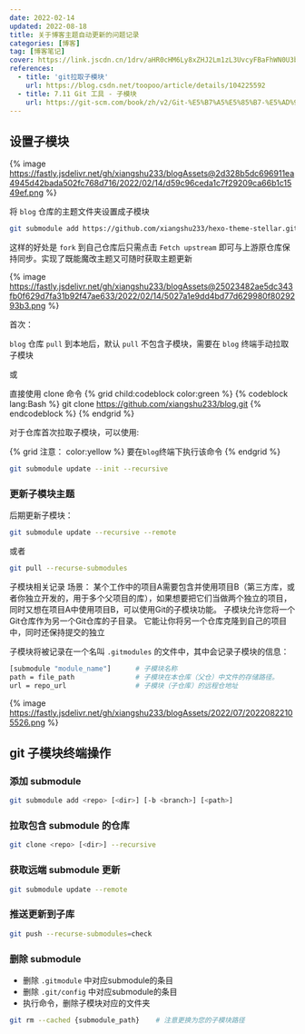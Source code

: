 ```yaml
---
date: 2022-02-14
updated: 2022-08-18
title: 关于博客主题自动更新的问题记录
categories: [博客]
tag: [博客笔记]
cover: https://link.jscdn.cn/1drv/aHR0cHM6Ly8xZHJ2Lm1zL3UvcyFBaFhWN0U3bHBTaWtsbk1zQ3VaQmdsZV80YnEtP2U9Y2ptQ2N3.jpg
references:
  - title: 'git拉取子模块'
    url: https://blog.csdn.net/toopoo/article/details/104225592
  - title: 7.11 Git 工具 - 子模块
    url: https://git-scm.com/book/zh/v2/Git-%E5%B7%A5%E5%85%B7-%E5%AD%90%E6%A8%A1%E5%9D%97
---
```


## 设置子模块

{% image https://fastly.jsdelivr.net/gh/xiangshu233/blogAssets@2d328b5dc696911ea4945d42bada502fc768d716/2022/02/14/d59c96ceda1c7f29209ca66b1c1549ef.png %}

将 `blog` 仓库的主题文件夹设置成子模块
```Bash
git submodule add https://github.com/xiangshu233/hexo-theme-stellar.git themes/stellar
```

这样的好处是 `fork` 到自己仓库后只需点击 `Fetch upstream` 即可与上游原仓库保持同步。实现了既能魔改主题又可随时获取主题更新



{% image https://fastly.jsdelivr.net/gh/xiangshu233/blogAssets@25023482ae5dc343fb0f629d7fa31b92f47ae633/2022/02/14/5027a1e9dd4bd77d629980f8029293b3.png %}

首次：

`blog` 仓库 `pull` 到本地后，默认 `pull` 不包含子模块，需要在 `blog` 终端手动拉取子模块

或

直接使用 clone 命令
{% grid child:codeblock color:green %}
{% codeblock lang:Bash %}
git clone https://github.com/xiangshu233/blog.git
{% endcodeblock %}
{% endgrid %}

对于仓库首次拉取子模块，可以使用:

{% grid 注意： color:yellow %}
要在`blog`终端下执行该命令
{% endgrid %}

```Bash
git submodule update --init --recursive
```
### 更新子模块主题
后期更新子模块：

```Bash
git submodule update --recursive --remote
```

 或者

```Bash
git pull --recurse-submodules
```

子模块相关记录
场景：
某个工作中的项目A需要包含并使用项目B（第三方库，或者你独立开发的，用于多个父项目的库），如果想要把它们当做两个独立的项目，同时又想在项目A中使用项目B，可以使用Git的子模块功能。 子模块允许您将一个Git仓库作为另一个Git仓库的子目录。 它能让你将另一个仓库克隆到自己的项目中，同时还保持提交的独立

子模块将被记录在一个名叫 `.gitmodules` 的文件中，其中会记录子模块的信息：

```Bash
[submodule "module_name"]      # 子模块名称
path = file_path               # 子模块在本仓库（父仓）中文件的存储路径。
url = repo_url                 # 子模块（子仓库）的远程仓地址
```
{% image https://fastly.jsdelivr.net/gh/xiangshu233/blogAssets/2022/07/20220822105526.png %}

## git 子模块终端操作

### 添加 submodule
```Bash
git submodule add <repo> [<dir>] [-b <branch>] [<path>]
```
### 拉取包含 submodule 的仓库
```Bash
git clone <repo> [<dir>] --recursive
```
### 获取远端 submodule 更新
```Bash
git submodule update --remote
```
### 推送更新到子库
```Bash
git push --recurse-submodules=check
```
### 删除 submodule

- 删除 `.gitmodule` 中对应submodule的条目
- 删除 `.git/config` 中对应submodule的条目
- 执行命令，删除子模块对应的文件夹
```Bash
git rm --cached {submodule_path}    # 注意更换为您的子模块路径
```
